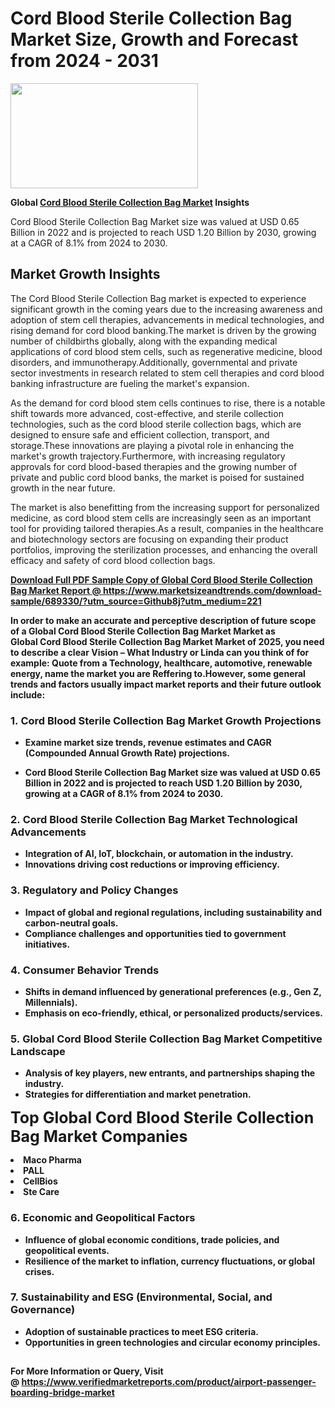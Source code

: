 <H1>Cord Blood Sterile Collection Bag Market Size, Growth and Forecast from 2024 - 2031</H1><img class="aligncenter size-medium wp-image-584254" src="https://thirdeyenews.in/wp-content/uploads/2024/09/Global-Market-Research-300x168.jpeg" alt="" width="300" height="168" /><p><strong>Global&nbsp;<a href="https://www.marketsizeandtrends.com/download-sample/689330/?utm_source=Github8j?utm_medium=221">Cord Blood Sterile Collection Bag Market</a> Insights</strong></p><p>Cord Blood Sterile Collection Bag Market size was valued at USD 0.65 Billion in 2022 and is projected to reach USD 1.20 Billion by 2030, growing at a CAGR of 8.1% from 2024 to 2030.</p><p><h2>Market Growth Insights</h2> <p>The Cord Blood Sterile Collection Bag market is expected to experience significant growth in the coming years due to the increasing awareness and adoption of stem cell therapies, advancements in medical technologies, and rising demand for cord blood banking.The market is driven by the growing number of childbirths globally, along with the expanding medical applications of cord blood stem cells, such as regenerative medicine, blood disorders, and immunotherapy.Additionally, governmental and private sector investments in research related to stem cell therapies and cord blood banking infrastructure are fueling the market's expansion.</p> <p><strong><a href="#"></a></strong></p> <p>As the demand for cord blood stem cells continues to rise, there is a notable shift towards more advanced, cost-effective, and sterile collection technologies, such as the cord blood sterile collection bags, which are designed to ensure safe and efficient collection, transport, and storage.These innovations are playing a pivotal role in enhancing the market's growth trajectory.Furthermore, with increasing regulatory approvals for cord blood-based therapies and the growing number of private and public cord blood banks, the market is poised for sustained growth in the near future.</p> <p>The market is also benefitting from the increasing support for personalized medicine, as cord blood stem cells are increasingly seen as an important tool for providing tailored therapies.As a result, companies in the healthcare and biotechnology sectors are focusing on expanding their product portfolios, improving the sterilization processes, and enhancing the overall efficacy and safety of cord blood collection bags.</p> <p><strong><a href="#"></p><p><span class=""><strong>Download Full PDF Sample Copy of Global Cord Blood Sterile Collection Bag Market Report</strong> @ <a href="https://www.marketsizeandtrends.com/download-sample/689330/?utm_source=Github8j?utm_medium=221" target="_blank">https://www.marketsizeandtrends.com/download-sample/689330/?utm_source=Github8j?utm_medium=221</a></span></p><p>In order to make an accurate and perceptive description of future scope of a Global&nbsp;Cord Blood Sterile Collection Bag Market Market as Global&nbsp;Cord Blood Sterile Collection Bag Market Market of 2025, you need to describe a clear Vision &ndash; What Industry or Linda can you think of for example: Quote from a Technology, healthcare, automotive, renewable energy, name the market you are Reffering to.However, some general trends and factors usually impact market reports and their future outlook include:</p><h3>1.&nbsp;<strong>Cord Blood Sterile Collection Bag Market Growth Projections</strong></h3><ul><li>Examine market size trends, revenue estimates and CAGR (Compounded Annual Growth Rate) projections.</li><li><p>Cord Blood Sterile Collection Bag Market size was valued at USD 0.65 Billion in 2022 and is projected to reach USD 1.20 Billion by 2030, growing at a CAGR of 8.1% from 2024 to 2030.</p></li></ul><h3>2.&nbsp;<strong>Cord Blood Sterile Collection Bag Market Technological Advancements</strong></h3><ul><li>Integration of AI, IoT, blockchain, or automation in the industry.</li><li>Innovations driving cost reductions or improving efficiency.</li></ul><h3>3.&nbsp;<strong>Regulatory and Policy Changes</strong></h3><ul><li>Impact of global and regional regulations, including sustainability and carbon-neutral goals.</li><li>Compliance challenges and opportunities tied to government initiatives.</li></ul><h3>4.&nbsp;<strong>Consumer Behavior Trends</strong></h3><ul><li>Shifts in demand influenced by generational preferences (e.g., Gen Z, Millennials).</li><li>Emphasis on eco-friendly, ethical, or personalized products/services.</li></ul><h3>5.&nbsp;<strong>Global Cord Blood Sterile Collection Bag Market Competitive Landscape</strong></h3><ul><li>Analysis of key players, new entrants, and partnerships shaping the industry.</li><li>Strategies for differentiation and market penetration.</li></ul><p data-pm-slice="1 1 []"><span style="color: inherit; font-family: inherit; font-size: 25px;">Top Global Cord Blood Sterile Collection Bag Market Companies</span></p><div class="" data-test-id=""><p><li>Maco Pharma</li><li> PALL</li><li> CellBios</li><li> Ste Care</li></p></div><h3>6.&nbsp;<strong>Economic and Geopolitical Factors</strong></h3><ul><li>Influence of global economic conditions, trade policies, and geopolitical events.</li><li>Resilience of the market to inflation, currency fluctuations, or global crises.</li></ul><h3>7.&nbsp;<strong>Sustainability and ESG (Environmental, Social, and Governance)</strong></h3><ul><li>Adoption of sustainable practices to meet ESG criteria.</li><li>Opportunities in green technologies and circular economy principles.</li></ul><h2><strong style="font-size: 14px;">For More Information or Query, Visit @&nbsp;</strong><a style="background-color: #ffffff; font-size: 14px;" href="https://www.marketsizeandtrends.com/report/cord-blood-sterile-collection-bag-market/" target="_blank">https://www.verifiedmarketreports.com/product/airport-passenger-boarding-bridge-market</a></h2>